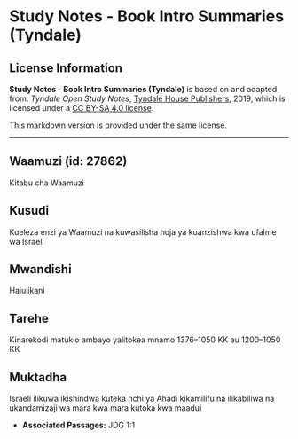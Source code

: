 # Study Notes - Book Intro Summaries (Tyndale)

## License Information

**Study Notes - Book Intro Summaries (Tyndale)** is based on and adapted from: _Tyndale Open Study Notes_, [Tyndale House Publishers](https://tyndaleopenresources.com/), 2019, which is licensed under a [CC BY-SA 4.0 license](https://creativecommons.org/licenses/by-sa/4.0/legalcode.en).

This markdown version is provided under the same license.



--------------------------------

## Waamuzi (id: 27862)

Kitabu cha Waamuzi

Kusudi
------

Kueleza enzi ya Waamuzi na kuwasilisha hoja ya kuanzishwa kwa ufalme wa Israeli

Mwandishi
---------

Hajulikani

Tarehe
------

Kinarekodi matukio ambayo yalitokea mnamo 1376–1050 KK au 1200–1050 KK

Muktadha
--------

Israeli ilikuwa ikishindwa kuteka nchi ya Ahadi kikamilifu na ilikabiliwa na ukandamizaji wa mara kwa mara kutoka kwa maadui

* **Associated Passages:** JDG 1:1

